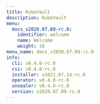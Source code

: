 ```yaml
---
title: KubeVault
description: KubeVault
menu:
  docs_v2020.07.09-rc.0:
    identifier: welcome
    name: Welcome
    weight: 10
menu_name: docs_v2020.07.09-rc.0
info:
  cli: v0.4.0-rc.0
  csi: v0.4.0-rc.0
  installer: v2021.07.14-rc.0
  operator: v0.4.0-rc.0
  unsealer: v0.4.0-rc.0
  version: v2020.07.09-rc.0
---
```


